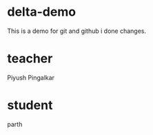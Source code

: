 # delta-demo
This is a demo for git and github i done changes.

# teacher
Piyush Pingalkar

# student
parth 